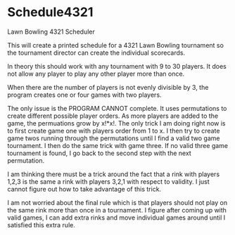 # Schedule4321
Lawn Bowling 4321 Scheduler

This will create a printed schedule for a 4321 Lawn Bowling tournament so the tournament director can create the individual scorecards.

In theory this should work with any tournament with 9 to 30 players. It does not allow any player to play any other player more than once.

When there are the number of players is not evenly divisible by 3, the program creates one or four games with two players.

The only issue is the PROGRAM CANNOT complete. It uses permutations to create different possible player orders. As more players are added to the game, the permuations grow by x!*x!. The only trick I
am doing right now is to first create game one with players order from 1 to x. I then try to create game twos running through the permutations until I find a valid two game tournament. I then do the
same trick with game three. If no valid three game tournament is found, I go back to the second step with the next permutation.

I am thinking there must be a trick around the fact that a rink with players 1,2,3 is the same a rink with players 3,2,1 with respect to validity. I just cannot figure out how to take advantage of
this trick.

I am not worried about the final rule which is that players should not play on the same rink more than once in a tournament.
I figure after coming up with valid games, I can add extra rinks and move individual games around until I satisfied this extra rule.
